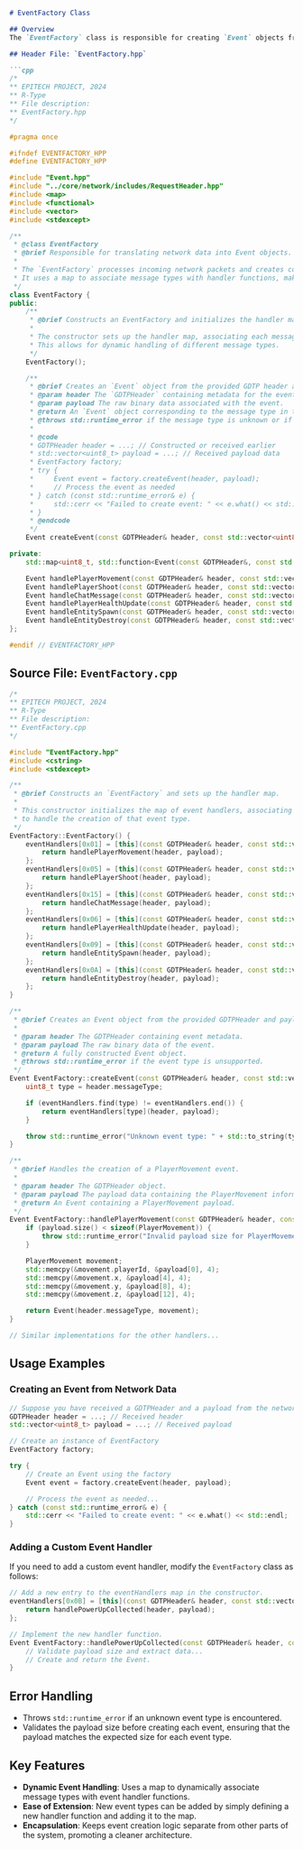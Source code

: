 
```markdown
# EventFactory Class

## Overview
The `EventFactory` class is responsible for creating `Event` objects from received network data. It translates `GDTPHeader` information and raw payload data into structured `Event` instances that the game server or client can process. This class encapsulates the logic needed to interpret the various event types specified in the `GDTP` protocol.

## Header File: `EventFactory.hpp`

```cpp
/*
** EPITECH PROJECT, 2024
** R-Type
** File description:
** EventFactory.hpp
*/

#pragma once

#ifndef EVENTFACTORY_HPP
#define EVENTFACTORY_HPP

#include "Event.hpp"
#include "../core/network/includes/RequestHeader.hpp"
#include <map>
#include <functional>
#include <vector>
#include <stdexcept>

/**
 * @class EventFactory
 * @brief Responsible for translating network data into Event objects.
 *
 * The `EventFactory` processes incoming network packets and creates corresponding `Event` objects.
 * It uses a map to associate message types with handler functions, making it easy to add or update event handlers.
 */
class EventFactory {
public:
    /**
     * @brief Constructs an EventFactory and initializes the handler map.
     *
     * The constructor sets up the handler map, associating each message type with its corresponding handler function.
     * This allows for dynamic handling of different message types.
     */
    EventFactory();

    /**
     * @brief Creates an `Event` object from the provided GDTP header and payload.
     * @param header The `GDTPHeader` containing metadata for the event.
     * @param payload The raw binary data associated with the event.
     * @return An `Event` object corresponding to the message type in the header.
     * @throws std::runtime_error if the message type is unknown or if the payload size is incorrect.
     *
     * @code
     * GDTPHeader header = ...; // Constructed or received earlier
     * std::vector<uint8_t> payload = ...; // Received payload data
     * EventFactory factory;
     * try {
     *     Event event = factory.createEvent(header, payload);
     *     // Process the event as needed
     * } catch (const std::runtime_error& e) {
     *     std::cerr << "Failed to create event: " << e.what() << std::endl;
     * }
     * @endcode
     */
    Event createEvent(const GDTPHeader& header, const std::vector<uint8_t>& payload);

private:
    std::map<uint8_t, std::function<Event(const GDTPHeader&, const std::vector<uint8_t>&)>> eventHandlers;

    Event handlePlayerMovement(const GDTPHeader& header, const std::vector<uint8_t>& payload);
    Event handlePlayerShoot(const GDTPHeader& header, const std::vector<uint8_t>& payload);
    Event handleChatMessage(const GDTPHeader& header, const std::vector<uint8_t>& payload);
    Event handlePlayerHealthUpdate(const GDTPHeader& header, const std::vector<uint8_t>& payload);
    Event handleEntitySpawn(const GDTPHeader& header, const std::vector<uint8_t>& payload);
    Event handleEntityDestroy(const GDTPHeader& header, const std::vector<uint8_t>& payload);
};

#endif // EVENTFACTORY_HPP
```

## Source File: `EventFactory.cpp`

```cpp
/*
** EPITECH PROJECT, 2024
** R-Type
** File description:
** EventFactory.cpp
*/

#include "EventFactory.hpp"
#include <cstring>
#include <stdexcept>

/**
 * @brief Constructs an `EventFactory` and sets up the handler map.
 *
 * This constructor initializes the map of event handlers, associating each message type with a specific function
 * to handle the creation of that event type.
 */
EventFactory::EventFactory() {
    eventHandlers[0x01] = [this](const GDTPHeader& header, const std::vector<uint8_t>& payload) {
        return handlePlayerMovement(header, payload);
    };
    eventHandlers[0x05] = [this](const GDTPHeader& header, const std::vector<uint8_t>& payload) {
        return handlePlayerShoot(header, payload);
    };
    eventHandlers[0x15] = [this](const GDTPHeader& header, const std::vector<uint8_t>& payload) {
        return handleChatMessage(header, payload);
    };
    eventHandlers[0x06] = [this](const GDTPHeader& header, const std::vector<uint8_t>& payload) {
        return handlePlayerHealthUpdate(header, payload);
    };
    eventHandlers[0x09] = [this](const GDTPHeader& header, const std::vector<uint8_t>& payload) {
        return handleEntitySpawn(header, payload);
    };
    eventHandlers[0x0A] = [this](const GDTPHeader& header, const std::vector<uint8_t>& payload) {
        return handleEntityDestroy(header, payload);
    };
}

/**
 * @brief Creates an Event object from the provided GDTPHeader and payload.
 *
 * @param header The GDTPHeader containing event metadata.
 * @param payload The raw binary data of the event.
 * @return A fully constructed Event object.
 * @throws std::runtime_error if the event type is unsupported.
 */
Event EventFactory::createEvent(const GDTPHeader& header, const std::vector<uint8_t>& payload) {
    uint8_t type = header.messageType;

    if (eventHandlers.find(type) != eventHandlers.end()) {
        return eventHandlers[type](header, payload);
    }

    throw std::runtime_error("Unknown event type: " + std::to_string(type));
}

/**
 * @brief Handles the creation of a PlayerMovement event.
 *
 * @param header The GDTPHeader object.
 * @param payload The payload data containing the PlayerMovement information.
 * @return An Event containing a PlayerMovement payload.
 */
Event EventFactory::handlePlayerMovement(const GDTPHeader& header, const std::vector<uint8_t>& payload) {
    if (payload.size() < sizeof(PlayerMovement)) {
        throw std::runtime_error("Invalid payload size for PlayerMovement");
    }

    PlayerMovement movement;
    std::memcpy(&movement.playerId, &payload[0], 4);
    std::memcpy(&movement.x, &payload[4], 4);
    std::memcpy(&movement.y, &payload[8], 4);
    std::memcpy(&movement.z, &payload[12], 4);

    return Event(header.messageType, movement);
}

// Similar implementations for the other handlers...
```

## Usage Examples

### Creating an Event from Network Data

```cpp
// Suppose you have received a GDTPHeader and a payload from the network
GDTPHeader header = ...; // Received header
std::vector<uint8_t> payload = ...; // Received payload

// Create an instance of EventFactory
EventFactory factory;

try {
    // Create an Event using the factory
    Event event = factory.createEvent(header, payload);

    // Process the event as needed...
} catch (const std::runtime_error& e) {
    std::cerr << "Failed to create event: " << e.what() << std::endl;
}
```

### Adding a Custom Event Handler

If you need to add a custom event handler, modify the `EventFactory` class as follows:

```cpp
// Add a new entry to the eventHandlers map in the constructor.
eventHandlers[0x0B] = [this](const GDTPHeader& header, const std::vector<uint8_t>& payload) {
    return handlePowerUpCollected(header, payload);
};

// Implement the new handler function.
Event EventFactory::handlePowerUpCollected(const GDTPHeader& header, const std::vector<uint8_t>& payload) {
    // Validate payload size and extract data...
    // Create and return the Event.
}
```

## Error Handling

- Throws `std::runtime_error` if an unknown event type is encountered.
- Validates the payload size before creating each event, ensuring that the payload matches the expected size for each event type.

## Key Features

- **Dynamic Event Handling**: Uses a map to dynamically associate message types with event handler functions.
- **Ease of Extension**: New event types can be added by simply defining a new handler function and adding it to the map.
- **Encapsulation**: Keeps event creation logic separate from other parts of the system, promoting a cleaner architecture.
```

